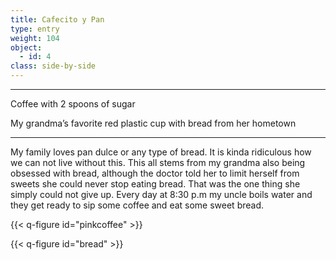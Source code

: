```yaml
---
title: Cafecito y Pan
type: entry
weight: 104
object:
  - id: 4
class: side-by-side
---
```

---

Coffee with 2 spoons of sugar

My grandma’s favorite red plastic cup with bread from her hometown

---

My family loves pan dulce or any type of bread. It is kinda ridiculous how we can not live without this. This all stems from my grandma also being obsessed with bread, although the doctor told her to limit herself from sweets she could never stop eating bread. That was the one thing she simply could not give up. Every day at 8:30 p.m my uncle boils water and they get ready to sip some coffee and eat some sweet bread.


{{< q-figure id="pinkcoffee" >}}

{{< q-figure id="bread" >}}
